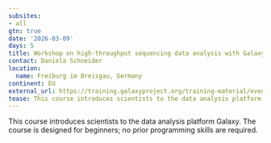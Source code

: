 ```yaml
---
subsites:
- all
gtn: true
date: '2026-03-09'
days: 5
title: Workshop on high-throughput sequencing data analysis with Galaxy
contact: Daniela Schneider
location:
  name: Freiburg im Breisgau, Germany
continent: EU
external_url: https://training.galaxyproject.org/training-material/events/2026-03-09-hts-workshop-freiburg.html
tease: This course introduces scientists to the data analysis platform Galaxy
---
```

This course introduces scientists to the data analysis platform Galaxy. The course is designed for beginners; no prior programming skills are required.